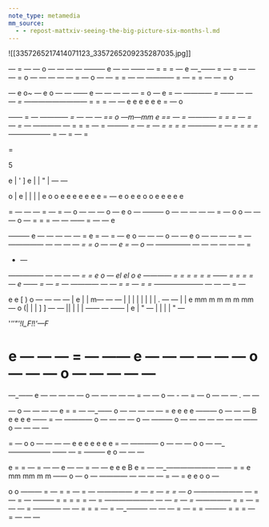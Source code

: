 ```yaml
---
note_type: metamedia
mm_source:
  - - repost-mattxiv-seeing-the-big-picture-six-months-l.md
---
```


![[3357265217414071123_3357265209235287035.jpg]]

— = — —
o — — — —
——— e — — —— — = =
= —
e
—_—— = — = — — — =
o — — — —
— = —
o —
— = = — —
———— = — = = — — =
o

— e o~ —
e o — —
—— e — — — — — =
o —
e
= —
—_——— = —— — — — =
—_———————— = =
= — —
e e e e e
e = —
o

—— = —
—_——— = — — — ==
o
—_m—mm e == — =
—_——— = = = — = —
= —
—_——— — = = = — =
—_—— = — = — = = = =
———— = — = = = =
—_————— = — = — =

=

5

e | ' ] e | | " | — —

o
| e | | | |
e o o e e e e e e e
= —
e o e e o o e e e e e

= — —
— = — = —
o — — —
o —
e
o —
——— o — — — — — =
— o o — — —
o —
= = = — —
—— = — —
e

——— e — — — — — =
e = — = —
e o — — —
o —
— e o — — — —
= —
—_———— — — — — = =
o —
— e = —
o —
—_———— — — — — — — =
- —

—_———— — — — — = =
e o —
el
el
o
e
———— = = = = = =
—— = = = = —
e
—— = — = —
———— — — = = — = =
—_—————— — — — = —

e e
[ ) o  — — — —
| e | | m— — —
| | | | | | | | . — —
| | e mm m m m m mm  —
o
(| | | ] ] — —
|| | | | —— — ——
| e | " —
| | | | " —

'_'_’_"'!_I_F_!_!_'—F_

e — — — = —
—— e — — — — — —
o — — —
o — — — — —
=
—_—— e — — — —
— o — — — — —
= — —
o — - —
= —
o — — —
. — —

— o — — — —
e = = —
—_—— o — — — — — =
e e e
e
——— o — — —
B e e e e
—— = —
———— o — — — —
o —
——— o — — — — — — —
—— o — — — —

= —
o
o — — — —
e e e
e
e e e
= —
———— o — — —
o
o —
—_—————— —— — =
——— e o — — —

e = = —
= —
— e — — = — —
e e e B e
= —
—_——————— —— = =
e mm mm m m ——
o —
o —
———— — — — — = — =
e e
o o —

o
o
——— = — = = — = —
—_———— = — = — = = —
o
—_—————— — = — = —
——— = = = = = — =
—_—————— — — = — =
—_———— = = — = — — =
———— — — = = = — =
—_——— — — — = — = =
——— = = = — = — — —

